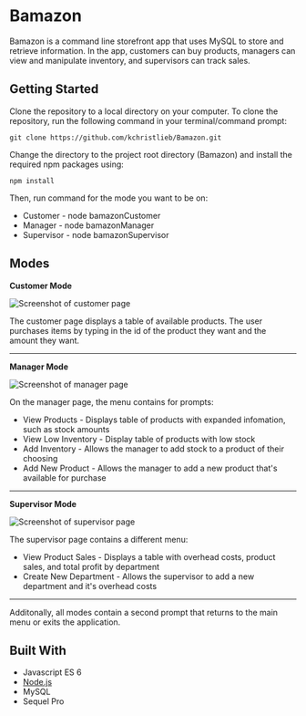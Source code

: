 # Bamazon
Bamazon is a command line storefront app that uses MySQL to store and retrieve information. In the app, customers can buy products, managers can view and manipulate inventory, and supervisors can track sales. 

## Getting Started
Clone the repository to a local directory on your computer. To clone the repository, run the following command in your terminal/command prompt:

````
git clone https://github.com/kchristlieb/Bamazon.git
````

Change the directory to the project root directory (Bamazon) and install the required npm packages using: 

````
npm install 
````

Then, run command for the mode you want to be on:
* Customer - node bamazonCustomer
* Manager - node bamazonManager
* Supervisor - node bamazonSupervisor

## Modes
**Customer Mode**

<img src="images/customerpage.png" alt="Screenshot of customer page" title="customerpage"/>

The customer page displays a table of available products. The user purchases items by typing in the id of the product they want and the amount they want.

------------------------------
**Manager Mode**

<img src="images/managerpage.png" alt="Screenshot of manager page" title="managerpage"/>

On the manager page, the menu contains for prompts:
* View Products - Displays table of products with expanded infomation, such as stock amounts
* View Low Inventory - Display table of products with low stock
* Add Inventory - Allows the manager to add stock to a product of their choosing
* Add New Product - Allows the manager to add a new product that's available for purchase

------------------------------
**Supervisor Mode**

<img src="images/supervisorpage.png" alt="Screenshot of supervisor page" title="supervisorpage"/>

The supervisor page contains a different menu:
* View Product Sales - Displays a table with overhead costs, product sales, and total profit by department
* Create New Department - Allows the supervisor to add a new department and it's overhead costs

------------------------------

Additonally, all modes contain a second prompt that returns to the main menu or exits the application.

## Built With
* Javascript ES 6
* [Node.js](https://nodejs.org/en/)
* MySQL
* Sequel Pro
 


